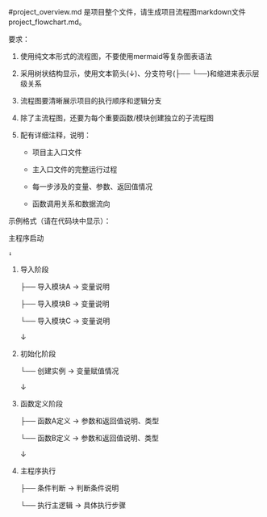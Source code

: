 #project_overview.md 是项目整个文件，请生成项目流程图markdown文件project_flowchart.md。

要求：

1. 使用纯文本形式的流程图，不要使用mermaid等复杂图表语法

2. 采用树状结构显示，使用文本箭头(↓)、分支符号(├── └──)和缩进来表示层级关系

3. 流程图要清晰展示项目的执行顺序和逻辑分支

4. 除了主流程图，还要为每个重要函数/模块创建独立的子流程图

5. 配有详细注释，说明：

   - 项目主入口文件

   - 主入口文件的完整运行过程

   - 每一步涉及的变量、参数、返回值情况

   - 函数调用关系和数据流向

示例格式（请在代码块中显示）：

主程序启动

    ↓

1. 导入阶段

    ├── 导入模块A → 变量说明

    ├── 导入模块B → 变量说明

    └── 导入模块C → 变量说明

    ↓

2. 初始化阶段

    └── 创建实例 → 变量赋值情况

    ↓

3. 函数定义阶段

    ├── 函数A定义 → 参数和返回值说明、类型

    └── 函数B定义 → 参数和返回值说明、类型

    ↓

4. 主程序执行

    ├── 条件判断 → 判断条件说明

    └── 执行主逻辑 → 具体执行步骤

